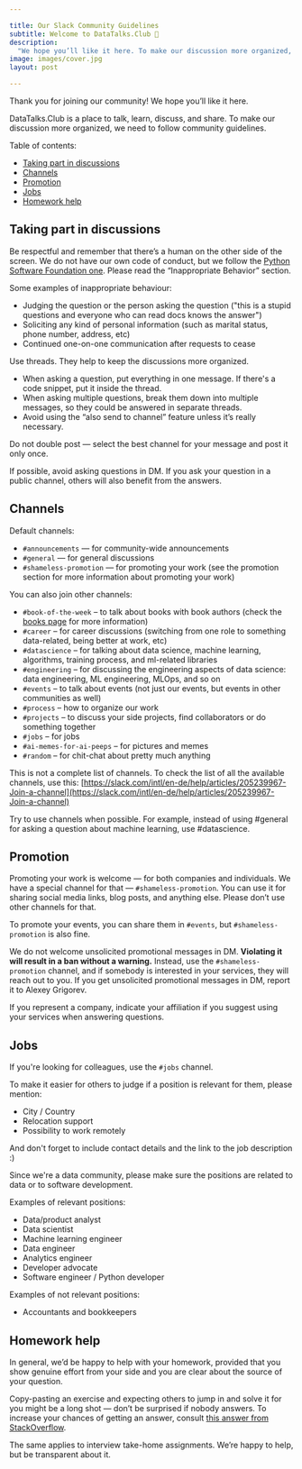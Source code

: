 ```yaml
---

title: Our Slack Community Guidelines
subtitle: Welcome to DataTalks.Club 🤗
description:
  "We hope you’ll like it here. To make our discussion more organized, we need to follow community guidelines."
image: images/cover.jpg
layout: post

---
```


Thank you for joining our community! We hope you’ll like it here.

DataTalks.Club is a place to talk, learn, discuss, and share.
To make our discussion more organized, we need to follow community guidelines.

Table of contents:

* [Taking part in discussions](#taking-part-in-discussions)
* [Channels](#channels)
* [Promotion](#promotion)
* [Jobs](#jobs)
* [Homework help](#homework-help)

## Taking part in discussions

Be respectful and remember that there’s a human on the other side of the screen. We do not have our own code of conduct,
but we follow the [Python Software Foundation one](https://www.python.org/psf/conduct/). Please read
the “Inappropriate Behavior” section.

Some examples of inappropriate behaviour:

* Judging the question or the person asking the question ("this is a stupid questions and everyone who can read docs knows the answer")
* Soliciting any kind of personal information (such as marital status, phone number, address, etc)
* Continued one-on-one communication after requests to cease


Use threads. They help to keep the discussions more organized.

* When asking a question, put everything in one message. If there's a code snippet, put it inside the thread.  
* When asking multiple questions, break them down into multiple messages, so they could be answered in separate threads.
* Avoid using the “also send to channel” feature unless it’s really necessary.

Do not double post — select the best channel for your message and post it only once.

If possible, avoid asking questions in DM. If you ask your question in a public channel,
others will also benefit from the answers.


## Channels

Default channels:

* `#announcements` — for community-wide announcements
* `#general` — for general discussions
* `#shameless-promotion` — for promoting your work (see the promotion section for more information about promoting your work)

You can also join other channels:

*   `#book-of-the-week` – to talk about books with book authors (check the [books page](https://datatalks.club/books.html) for more information)
*   `#career` – for career discussions (switching from one role to something data-related, being better at work, etc)
*   `#datascience` – for talking about data science, machine learning, algorithms, training process, and ml-related libraries
*   `#engineering` – for discussing the engineering aspects of data science: data engineering, ML engineering, MLOps, and so on
*   `#events` – to talk about events (not just our events, but events in other communities as well)
*   `#process` – how to organize our work
*   `#projects` – to discuss your side projects, find collaborators or do something together
*   `#jobs` – for jobs
*   `#ai-memes-for-ai-peeps` – for pictures and memes
*   `#random` – for chit-chat about pretty much anything

This is not a complete list of channels. To check the list of all the available channels, use this: [https://slack.com/intl/en-de/help/articles/205239967-Join-a-channel](https://slack.com/intl/en-de/help/articles/205239967-Join-a-channel) 

Try to use channels when possible. For example, instead of using #general for asking a question about machine learning, use #datascience.


## Promotion

Promoting your work is welcome — for both companies and individuals. We have a special channel
for that — `#shameless-promotion`. You can use it for sharing social media links, blog posts,
and anything else. Please don’t use other channels for that.

To promote your events, you can share them in `#events`, but `#shameless-promotion` is also fine.

We do not welcome unsolicited promotional messages in DM. **Violating it will result in a ban without a warning.**
Instead, use the `#shameless-promotion` channel, and if somebody is interested in your services,
they will reach out to you. If you get unsolicited promotional messages in DM, report it to Alexey Grigorev.

If you represent a company, indicate your affiliation if you suggest using your services when
answering questions.

## Jobs

If you're looking for colleagues, use the `#jobs` channel.

To make it easier for others to judge if a position is relevant for them, please mention:

* City / Country
* Relocation support
* Possibility to work remotely

And don't forget to include contact details and the link to the job description :)

Since we're a data community, please make sure the positions are related to data or to software development.

Examples of relevant positions:

* Data/product analyst
* Data scientist
* Machine learning engineer
* Data engineer
* Analytics engineer
* Developer advocate
* Software engineer / Python developer


Examples of not relevant positions:

* Accountants and bookkeepers


## Homework help

In general, we’d be happy to help with your homework, provided that you show genuine effort from
your side and you are clear about the source of your question.

Copy-pasting an exercise and expecting others to jump in and solve it for you might be
a long shot — don’t be surprised if nobody answers. To increase your chances of getting an answer,
consult [this answer from StackOverflow](https://meta.stackoverflow.com/questions/334822/how-do-i-ask-and-answer-homework-questions).

The same applies to interview take-home assignments. We’re happy to help, but be transparent about it.
